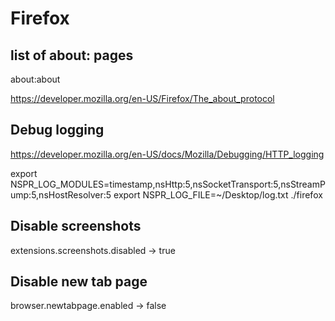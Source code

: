 # Firefox
list of about: pages
--------------------


  about:about

<https://developer.mozilla.org/en-US/Firefox/The_about_protocol>


Debug logging
-------------
<https://developer.mozilla.org/en-US/docs/Mozilla/Debugging/HTTP_logging>



 export NSPR_LOG_MODULES=timestamp,nsHttp:5,nsSocketTransport:5,nsStreamPump:5,nsHostResolver:5
 export NSPR_LOG_FILE=~/Desktop/log.txt
 ./firefox

Disable screenshots
-------------------
extensions.screenshots.disabled -> true

Disable new tab page
--------------------
browser.newtabpage.enabled -> false

